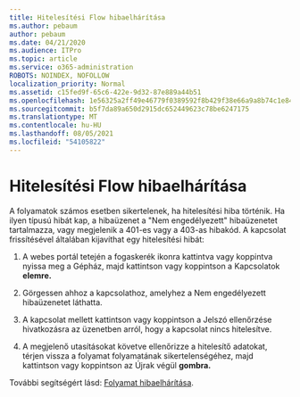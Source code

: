 ```yaml
---
title: Hitelesítési Flow hibaelhárítása
ms.author: pebaum
author: pebaum
ms.date: 04/21/2020
ms.audience: ITPro
ms.topic: article
ms.service: o365-administration
ROBOTS: NOINDEX, NOFOLLOW
localization_priority: Normal
ms.assetid: c15fed9f-65c6-422e-9d32-87e889a44b51
ms.openlocfilehash: 1e56325a2ff49e46779f0389592f8b429f38e66a9a8b74c1e84742768ce25437
ms.sourcegitcommit: b5f7da89a650d2915dc652449623c78be6247175
ms.translationtype: MT
ms.contentlocale: hu-HU
ms.lasthandoff: 08/05/2021
ms.locfileid: "54105822"
---
```

# <a name="troubleshoot-flow-authentication-errors"></a>Hitelesítési Flow hibaelhárítása

A folyamatok számos esetben sikertelenek, ha hitelesítési hiba történik. Ha ilyen típusú hibát kap, a hibaüzenet a "Nem engedélyezett" hibaüzenetet tartalmazza, vagy megjelenik a 401-es vagy a 403-as hibakód. A kapcsolat frissítésével általában kijavíthat egy hitelesítési hibát:
  
1. A webes portál tetején a fogaskerék ikonra kattintva vagy koppintva nyissa meg a Gépház, majd kattintson vagy koppintson a Kapcsolatok **elemre.**
    
2. Görgessen ahhoz a kapcsolathoz, amelyhez a Nem engedélyezett hibaüzenetet láthatta.
    
3. A kapcsolat mellett kattintson vagy  koppintson a Jelszó ellenőrzése hivatkozásra az üzenetben arról, hogy a kapcsolat nincs hitelesítve. 
    
4. A megjelenő utasításokat követve ellenőrizze a hitelesítő adatokat, térjen vissza a folyamat folyamatának sikertelenségéhez, majd kattintson vagy koppintson az Újrak végül **gombra.**
    
További segítségért lásd: [Folyamat hibaelhárítása](https://go.microsoft.com/fwlink/?linkid=872110).
  

